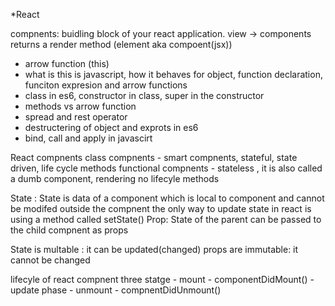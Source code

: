 *React

compnents: buidling block of your react application.
view -> components
 returns a render method (element aka compoent(jsx))

- arrow function (this)
- what is this is javascript, how it behaves for object, function declaration, funciton expresion and arrow
functions
- class in es6, constructor in class, super in the constructor 
- methods vs arrow function
- spread and rest operator 
- destructering of object and exprots in es6 
- bind, call and apply in javascirt 


React compnents 
class compnents - smart compnents, stateful, state driven, life cycle methods 
functional compnents - stateless , it is also called a dumb component, rendering  no lifecyle methods 


State : State is data of a component which is local to component and cannot be modifed outside the compnent 
the only way to update state in react is using a method called setState()
Prop: State of the parent can be passed to the child compnent as props

State is multable : it can be updated(changed)
props are immutable: it cannot be changed


lifecyle of react compnent 
three statge
    - mount 
        - componentDidMount()
    - update phase
    - unmount 
        - compnentDidUnmount()
